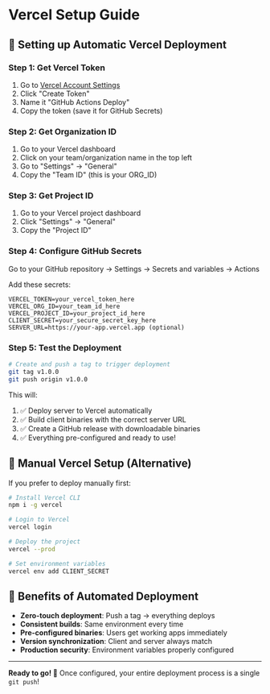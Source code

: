 # Vercel Setup Guide

## 🚀 Setting up Automatic Vercel Deployment

### Step 1: Get Vercel Token
1. Go to [Vercel Account Settings](https://vercel.com/account/tokens)
2. Click "Create Token"
3. Name it "GitHub Actions Deploy"
4. Copy the token (save it for GitHub Secrets)

### Step 2: Get Organization ID
1. Go to your Vercel dashboard
2. Click on your team/organization name in the top left
3. Go to "Settings" → "General"
4. Copy the "Team ID" (this is your ORG_ID)

### Step 3: Get Project ID
1. Go to your Vercel project dashboard
2. Click "Settings" → "General"
3. Copy the "Project ID"

### Step 4: Configure GitHub Secrets
Go to your GitHub repository → Settings → Secrets and variables → Actions

Add these secrets:
```
VERCEL_TOKEN=your_vercel_token_here
VERCEL_ORG_ID=your_team_id_here
VERCEL_PROJECT_ID=your_project_id_here
CLIENT_SECRET=your_secure_secret_key_here
SERVER_URL=https://your-app.vercel.app (optional)
```

### Step 5: Test the Deployment
```bash
# Create and push a tag to trigger deployment
git tag v1.0.0
git push origin v1.0.0
```

This will:
1. ✅ Deploy server to Vercel automatically
2. ✅ Build client binaries with the correct server URL
3. ✅ Create a GitHub release with downloadable binaries
4. ✅ Everything pre-configured and ready to use!

## 🔧 Manual Vercel Setup (Alternative)

If you prefer to deploy manually first:

```bash
# Install Vercel CLI
npm i -g vercel

# Login to Vercel
vercel login

# Deploy the project
vercel --prod

# Set environment variables
vercel env add CLIENT_SECRET
```

## 🎯 Benefits of Automated Deployment

- **Zero-touch deployment**: Push a tag → everything deploys
- **Consistent builds**: Same environment every time
- **Pre-configured binaries**: Users get working apps immediately  
- **Version synchronization**: Client and server always match
- **Production security**: Environment variables properly configured

---

**Ready to go! 🚀** Once configured, your entire deployment process is a single `git push`!
